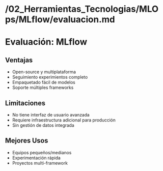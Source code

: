 # /02_Herramientas_Tecnologias/MLOps/MLflow/evaluacion.md
# Evaluación: MLflow

## Ventajas
- Open-source y multiplataforma
- Seguimiento experimientos completo
- Empaquetado fácil de modelos
- Soporte múltiples frameworks

## Limitaciones
- No tiene interfaz de usuario avanzada
- Requiere infraestructura adicional para producción
- Sin gestión de datos integrada

## Mejores Usos
- Equipos pequeños/medianos
- Experimentación rápida
- Proyectos multi-framework